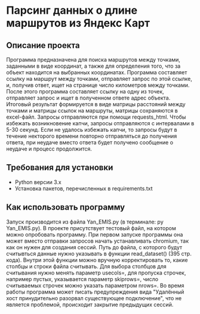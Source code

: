 # Парсинг данных о длине маршрутов из Яндекс Карт
## Описание проекта
Программа предназначена для поиска маршрутов между точками, заданными в виде координат, а также для определения того, что за объект находится на выбранных координатах. Программа составляет ссылку на маршрут между точками, отправляет запрос по этой ссылке, и, получив ответ, ищет на странице число километров между точками. После этого программа составляет ссылку на одну из точек, отправляет запрос и ищет в полученном ответе адрес объекта. Итоговый результат формируется в виде матрицы расстояний между точками и матрицы ссылок на маршруты, матрицы сохраняются в excel-файл.
Запросы отправляются при помощи requests_html. Чтобы избежать возникновение капчи, запросы отправляются с интервалами в 5-30 секунд. Если не удалось избежать капчи, то запросы будут в течение некторого времени повторно отправляться до получения ответа, при неудаче вместо ответа будет получено сообщение о неудаче и процесс продолжится. 

## Требования для установки
- Python версии 3.x
- Установка пакетов, перечисленных в requirements.txt

## Как использовать программу
Запуск производится из файла Yan_EMIS.py (в терминале: py Yan_EMIS.py).
В проекте присутствует тестовый файл, на котором можно опробовать программу.
При первом запуске программы она может вместо отправки запросов начать устанавливать chromium, так как он нужен для создания сессий. 
Путь до файла, с которого будут считывться данные нужно указывать в функции read_dataset() (395 стр. кода).
Внутри этой функции можно вручную корректировать то, какие столбцы и строки файла считывать.
Для выбора столбцов для считывания нужно менять параметр usecols=, для пропуска строчек, например пустых, указывается параметр skiprows=, число считываемых строчек можно указать параметром nrows=.
Во время работы программа может писать предупреждения вида "Удалённый хост принудительно разорвал существующее подключение",
что не является проблемой, происходит закрытие предыдущих сессий.
